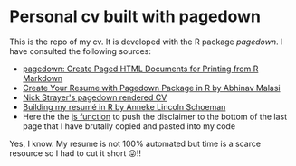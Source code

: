# Personal cv built with pagedown

This is the repo of my cv. It is developed with the R package *pagedown*. I have consulted the following sources:

- [pagedown: Create Paged HTML Documents for Printing from R Markdown](https://pagedown.rbind.io/)
- [Create Your Resume with Pagedown Package in R by Abhinav Malasi](https://towardsdatascience.com/create-your-resume-with-pagedown-package-in-r-123ca6310d52)
- [Nick Strayer's pagedown rendered CV](https://github.com/nstrayer/cv)
- [Building my resumé in R by Anneke Lincoln Schoeman](https://annekelincoln.com/resume-in-r/)
- Here the the [js function](https://stackoverflow.com/questions/72167895/pagedown-html-resume-how-to-move-disclaimer-section-within-aside-section-to-th) to push the disclaimer to the bottom of the last page that I have brutally copied and pasted into my code

Yes, I know. My resume is not 100% automated but time is a scarce resource so I had to cut it short 😜‼
